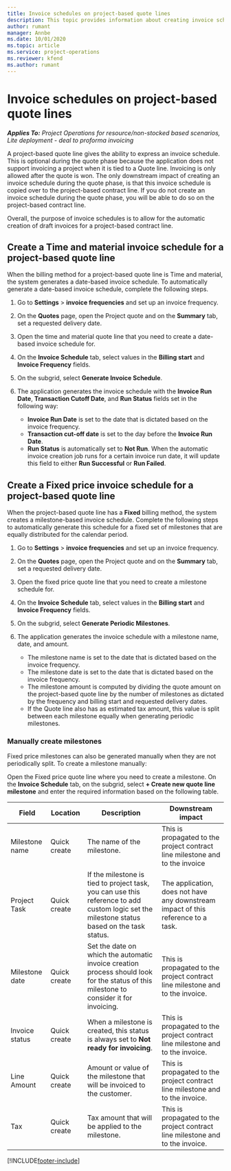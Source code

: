 ```yaml
---
title: Invoice schedules on project-based quote lines
description: This topic provides information about creating invoice schedules and milestones for quote lines.
author: rumant
manager: Annbe
ms.date: 10/01/2020
ms.topic: article
ms.service: project-operations
ms.reviewer: kfend 
ms.author: rumant
---
```


# Invoice schedules on project-based quote lines

_**Applies To:** Project Operations for resource/non-stocked based scenarios, Lite deployment - deal to proforma invoicing_

A project-based quote line gives the ability to express an invoice schedule. This is optional during the quote phase because the application does not support invoicing a project when it is tied to a Quote line. Invoicing is only allowed after the quote is won. The only downstream impact of creating an invoice schedule during the quote phase, is that this invoice schedule is copied over to the project-based contract line. If you do not create an invoice schedule during the quote phase, you will be able to do so on the project-based contract line.

Overall, the purpose of invoice schedules is to allow for the automatic creation of draft invoices for a project-based contract line. 

## Create a Time and material invoice schedule for a project-based quote line

When the billing method for a project-based quote line is Time and material, the system generates a date-based invoice schedule. To automatically generate a date-based invoice schedule, complete the following steps.

1. Go to **Settings** > **invoice frequencies** and set up an invoice frequency.
2. On the **Quotes** page, open the Project quote and on the **Summary** tab, set a requested delivery date.
3. Open the time and material quote line that you need to create a date-based invoice schedule for. 
4. On the **Invoice Schedule** tab, select values in the **Billing start** and **Invoice Frequency** fields. 
5. On the subgrid, select **Generate Invoice Schedule**.
6. The application generates the invoice schedule with the **Invoice Run Date**, **Transaction Cutoff Date**, and **Run Status** fields set in the following way:

    - **Invoice Run Date** is set to the date that is dictated based on the invoice frequency.
    - **Transaction cut-off date** is set to the day before the **Invoice Run Date**.
    - **Run Status** is automatically set to **Not Run**. When the automatic invoice creation job runs for a certain invoice run date, it will update this field to either **Run Successful** or **Run Failed**.

## Create a Fixed price invoice schedule for a project-based quote line

When the project-based quote line has a **Fixed** billing method, the system creates a milestone-based invoice schedule. Complete the following steps to automatically generate this schedule for a fixed set of milestones that are equally distributed for the calendar period.

1. Go to **Settings** > **invoice frequencies** and set up an invoice frequency.
2. On the **Quotes** page, open the Project quote and on the **Summary** tab, set a requested delivery date.
3. Open the fixed price quote line that you need to create a milestone schedule for. 
4. On the **Invoice Schedule** tab, select values in the **Billing start** and **Invoice Frequency** fields. 
5. On the subgrid, select **Generate Periodic Milestones**.
6. The application generates the invoice schedule with a milestone name, date, and amount.

    - The milestone name is set to the date that is dictated based on the invoice frequency.
    - The milestone date is set to the date that is dictated based on the invoice frequency.
    - The milestone amount is computed by dividing the quote amount on the project-based quote line by the number of milestones as dictated by the frequency and billing start and requested delivery dates.
    - If the Quote line also has as estimated tax amount, this value is split between each milestone equally when generating periodic milestones.

### Manually create milestones

Fixed price milestones can also be generated manually when they are not periodically split. To create a milestone manually:

Open the Fixed price quote line where you need to create a milestone. On the **Invoice Schedule** tab, on the subgrid, select **+ Create new quote line milestone** and enter the required information based on the following table.

| **Field** | **Location** | **Description** | **Downstream impact** |
| --- | --- | --- | --- |
| Milestone name | Quick create | The name of the milestone. | This is propagated to the project contract line milestone and to the invoice |
| Project Task | Quick create | If the milestone is tied to project task, you can use this reference to add custom logic set the milestone status based on the task status. | The application, does not have any downstream impact of this reference to a task. |
| Milestone date | Quick create | Set the date on which the automatic invoice creation process should look for the status of this milestone to consider it for invoicing. | This is propagated to the project contract line milestone and to the invoice. |
| Invoice status | Quick create | When a milestone is created, this status is always set to **Not ready for invoicing**. | This is propagated to the project contract line milestone and to the invoice. |
| Line Amount | Quick create | Amount or value of the milestone that will be invoiced to the customer. | This is propagated to the project contract line milestone and to the invoice. |
| Tax | Quick create | Tax amount that will be applied to the milestone. | This is propagated to the project contract line milestone and to the invoice. |


[!INCLUDE[footer-include](../includes/footer-banner.md)]